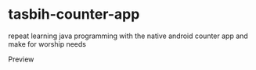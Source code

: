 # tasbih-counter-app
repeat learning java programming with the native android counter app and make for worship needs


Preview 

